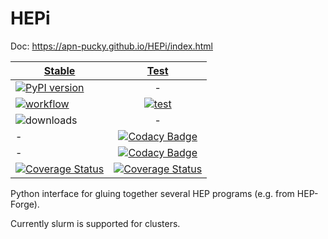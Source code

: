 # HEPi
Doc: https://apn-pucky.github.io/HEPi/index.html

| [Stable][doc stable]        | [Test][doc test]           |
| ------------- |:-------------:|
| [![PyPI version][pypi image]][pypi link]      | - |
| [![workflow][a s image]][a s link]      | [![test][a t image]][a t link]     |
| ![downloads](https://img.shields.io/pypi/dm/hepi.svg) | -     |
| -     |[![Codacy Badge][codacy quality image]][codacy quality link] | 
| -      |[![Codacy Badge][codacy cover image]][codacy cover link] | 
| [![Coverage Status][c s i]][c s l] | [![Coverage Status][c t i]][c t l] |

Python interface for gluing together several HEP programs (e.g. from HEP-Forge).

Currently slurm is supported for clusters.

[doc stable]: https://apn-pucky.github.io/HEPi/index.html
[doc test]: https://apn-pucky.github.io/HEPi/test/index.html

[pypi image]: https://badge.fury.io/py/hepi.svg
[pypi link]: https://pypi.org/project/hepi/

[a s image]: https://github.com/APN-Pucky/HEPi/actions/workflows/release.yml/badge.svg
[a s link]: https://github.com/APN-Pucky/HEPi/actions/workflows/release.yml
[a t link]: https://github.com/APN-Pucky/HEPi/actions/workflows/test.yml
[a t image]: https://github.com/APN-Pucky/HEPi/actions/workflows/test.yml/badge.svg?branch=test

[codacy quality image]: https://app.codacy.com/project/badge/Grade/ef07b792a0f84f2eb1d7ebe07ae9e639
[codacy quality link]: https://www.codacy.com/gh/APN-Pucky/HEPi/dashboard?utm_source=github.com&amp;utm_medium=referral&amp;utm_content=APN-Pucky/HEPi&amp;utm_campaign=Badge_Grade
[codacy cover image]: https://app.codacy.com/project/badge/Coverage/ef07b792a0f84f2eb1d7ebe07ae9e639
[codacy cover link]: https://www.codacy.com/gh/APN-Pucky/HEPi/dashboard?utm_source=github.com&utm_medium=referral&utm_content=APN-Pucky/HEPi&utm_campaign=Badge_Coverage

[c s i]: https://coveralls.io/repos/github/APN-Pucky/HEPi/badge.svg?branch=stable
[c s l]: https://coveralls.io/github/APN-Pucky/HEPi?branch=stable
[c t l]: https://coveralls.io/github/APN-Pucky/HEPi?branch=master
[c t i]: https://coveralls.io/repos/github/APN-Pucky/HEPi/badge.svg?branch=master
